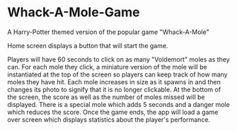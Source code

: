 # Whack-A-Mole-Game
A Harry-Potter themed version of the popular game "Whack-A-Mole"

Home screen displays a button that will start the game. 

Players will have 60 seconds to click on as many "Voldemort" moles as they can. For each mole they click, a miniature version of the mole will be instantiated at the top of the screen so players can keep track of how many moles they have hit. Each mole increases in size as it spawns in and then changes its photo to signify that it is no longer clickable. At the bottom of the screen, the score as well as the number of moles missed will be displayed. There is a special mole which adds 5 seconds and a danger mole which reduces the score. Once the game ends, the app will load a game over screen which displays statistics about the player's performance.
